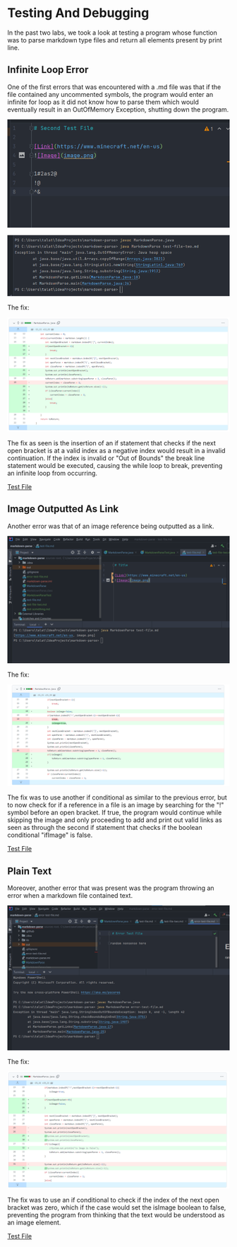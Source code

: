 # Testing And Debugging

In the past two labs, we took a look at testing a program whose
function was to parse markdown type files and return all elements
present by print line. 


## Infinite Loop Error

One of the first errors that was encountered with a .md file was that
if the file contained any uncommented symbols, the program would enter
an infinite for loop as it did not know how to parse them which would
eventually result in an OutOfMemory Exception, shutting down the
program.

![Infinite Loop Case](/debug_lab_report_resources/infinite_loop_case.png)

![Out Of Memory Error](/debug_lab_report_resources/out_of_memory_error.png)

The fix:

![Infinite Loop Fix](/debug_lab_report_resources/infinite_loop_fix.png)

The fix as seen is the insertion of an if statement that checks if
the next open bracket is at a valid index as a negative index would
result in a invalid continuation. If the index is invalid or "Out of Bounds"
the break line statement would be executed, causing the while loop to break,
preventing an infinite loop from occurring.

[Test File](https://github.com/ThestralMoon/markdown-parse/blob/main/test-file-two.md)

## Image Outputted As Link

Another error was that of an image reference being outputted as a link.

![Image Error Case](/debug_lab_report_resources/image_error_case.png)

The fix:

![Image Error Fix](/debug_lab_report_resources/image_error_fix.png)

The fix was to use another if conditional as similar to the previous
error, but to now check for if a reference in a file is an image by searching
for the "!" symbol before an open bracket. If true, the program would continue
while skipping the image and only proceeding to add and print out valid
links as seen as through the second if statement that checks if the boolean
conditional "ifImage" is false.

[Test File](https://github.com/ThestralMoon/markdown-parse/blob/main/test-file.md)

## Plain Text 

Moreover, another error that was present was the program throwing an error
when a markdown file contained text.

![Text Error Case](/debug_lab_report_resources/text_error_case.png)

The fix:

![Text Error Fix](/debug_lab_report_resources/text_error_fix.png)

The fix was to use an if conditional to check if the index of the next
open bracket was zero, which if the case would set the isImage boolean to
false, preventing the program from thinking that the text would be understood
as an image element.

[Test File](https://github.com/ThestralMoon/markdown-parse/blob/main/error-test-file.md)